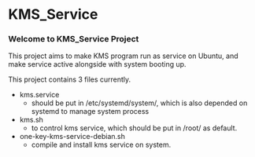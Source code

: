 # KMS_Service

### Welcome to KMS_Service Project

This project aims to make KMS program run as service on Ubuntu, and make service active alongside with system booting up.

This project contains 3 files currently.

- kms.service
  - should be put in /etc/systemd/system/, which is also depended on systemd to manage system process
- kms.sh
  - to control kms service, which should be put in /root/ as default.
- one-key-kms-service-debian.sh
  - compile and install kms service on system.

